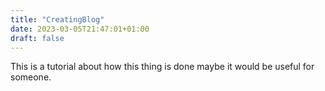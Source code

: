 ```yaml
---
title: "CreatingBlog"
date: 2023-03-05T21:47:01+01:00
draft: false
---
```


This is a tutorial about how this thing is done maybe it would be useful for someone.
